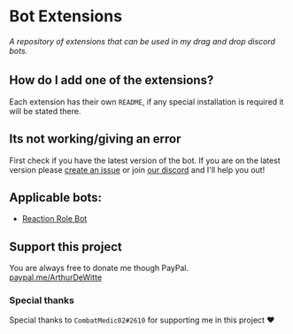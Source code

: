 # Bot Extensions

###### A repository of extensions that can be used in my drag and drop discord bots.

## How do I add one of the extensions?

Each extension has their own `README`, if any special installation is required it will be stated there.

## Its not working/giving an error

First check if you have the latest version of the bot. If you are on the latest version
please [create an issue](https://github.com/Arthurdw/Reaction-Role/issues/new)
or join [our discord](https://discord.gg/Z6dw5pw) and I'll help you out!

## Applicable bots:

* [Reaction Role Bot](https://github.com/Arthurdw/Reaction-Role)

## Support this project

You are always free to donate me though PayPal.  
[paypal.me/ArthurDeWitte](http://paypal.me/ArthurDeWitte)

### Special thanks

Special thanks to `CombatMedic02#2610` for supporting me in this project ♥
